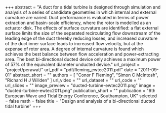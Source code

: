 +++
abstract = "A duct for a tidal turbine is designed through simulation and analysis of a series of candidate geometries in which internal and external curvature are varied. Duct performance is evaluated in terms of power extraction and basin-scale efficiency, where the rotor is modelled as an actuator disk. The effects of surface curvature are identified: a flat external surface limits the size of the separated recirculating flow downstream of the leading edge of the duct thereby reducing losses, and increased curvature of the duct inner surface leads to increased flow velocity, but at the expense of rotor area. A degree of internal curvature is found which achieves the best balance between flow acceleration and power-extracting area. The best bi-directional ducted device only achieves a maximum power of 57% of the equivalent diameter unducted device."
url_project = "project/perawat/"
url_pdf = "pdf/fleming_ewtec2011.pdf"
date = "2011-09-01"
abstract_short = ""
authors = [
  "Conor F Fleming",
  "Simon C McIntosh",
  "Richard H J Willden"
]
url_video = ""
url_dataset = ""
url_code = ""
url_slides = ""
image_preview = "ducted-turbine-ewtec2011.png"
image = "ducted-turbine-ewtec2011.png"
publication_short = ""
publication = "9th European Wave and Tidal Energy Conference, Southampton, UK"
selected = false
math = false
title = "Design and analysis of a bi-directional ducted tidal turbine"
+++

